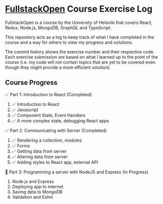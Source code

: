 # [FullstackOpen](https://fullstackopen.com/en/) Course Exercise Log

FullstackOpen is a course by the University of Helsinki that covers React, Redux, Node.js, MongoDB, GraphQL and TypeScript.

This repository acts as a log to keep track of what I have completed in the course and a way for others to view my progress and solutions.

The commit history shows the exercise number and their respective code. Each exercise submission are based on what I learned up to the point of the course (i.e. my code will not contain topics that are yet to be covered even though they might provide a more efficient solution).

## Course Progress

✅ Part 1: Introduction to React (Completed)
1. ✅ Introduction to React
2. ✅ Javascript
3. ✅ Component State, Event Handlers
4. ✅ A more complex state, debugging React apps

✅ Part 2: Communicating with Server (Completed)
1. ✅ Rendering a collection, modules
2. ✅ Forms
3. ✅ Getting data from server
4. ✅ Altering data from server
5. ✅ Adding styles to React app, external API

📝 Part 3: Programming a server with NodeJS and Express (In Progress)
1. Node.js and Express
2. Deploying app to internet
3. Saving data to MongoDB
4. Validation and Eslint

